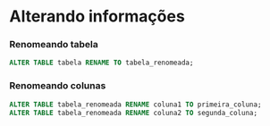 # Alterando informações

### Renomeando tabela

```sql
ALTER TABLE tabela RENAME TO tabela_renomeada;
```

### Renomeando colunas

```sql
ALTER TABLE tabela_renomeada RENAME coluna1 TO primeira_coluna;
ALTER TABLE tabela_renomeada RENAME coluna2 TO segunda_coluna;
```